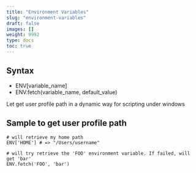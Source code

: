 ```yaml
---
title: "Environment Variables"
slug: "environment-variables"
draft: false
images: []
weight: 9992
type: docs
toc: true
---
```


## Syntax
 * ENV[variable_name]
 * ENV.fetch(variable_name, default_value)

Let get user profile path in a dynamic way for scripting under windows

## Sample to get user profile path
    # will retrieve my home path
    ENV['HOME'] # => "/Users/username"

    # will try retrieve the 'FOO' environment variable. If failed, will get 'bar'
    ENV.fetch('FOO', 'bar')

